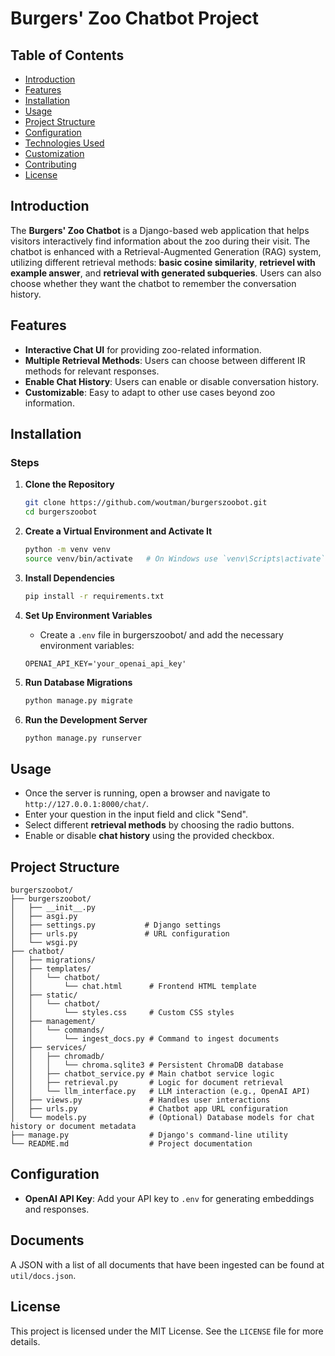 # Burgers' Zoo Chatbot Project

## Table of Contents
- [Introduction](#introduction)
- [Features](#features)
- [Installation](#installation)
- [Usage](#usage)
- [Project Structure](#project-structure)
- [Configuration](#configuration)
- [Technologies Used](#technologies-used)
- [Customization](#customization)
- [Contributing](#contributing)
- [License](#license)

## Introduction
The **Burgers' Zoo Chatbot** is a Django-based web application that helps visitors interactively find information about the zoo during their visit. The chatbot is enhanced with a Retrieval-Augmented Generation (RAG) system, utilizing different retrieval methods: **basic cosine similarity**, **retrievel with example answer**, and **retrieval with generated subqueries**. Users can also choose whether they want the chatbot to remember the conversation history.

## Features
- **Interactive Chat UI** for providing zoo-related information.
- **Multiple Retrieval Methods**: Users can choose between different IR methods for relevant responses.
- **Enable Chat History**: Users can enable or disable conversation history.
- **Customizable**: Easy to adapt to other use cases beyond zoo information.

## Installation

### Steps

1. **Clone the Repository**
   ```sh
   git clone https://github.com/woutman/burgerszoobot.git
   cd burgerszoobot
   ```

2. **Create a Virtual Environment and Activate It**
   ```sh
   python -m venv venv
   source venv/bin/activate   # On Windows use `venv\Scripts\activate`
   ```

3. **Install Dependencies**
   ```sh
   pip install -r requirements.txt
   ```

4. **Set Up Environment Variables**
   - Create a `.env` file in burgerszoobot/ and add the necessary environment variables:

   ```env
   OPENAI_API_KEY='your_openai_api_key'
   ```

5. **Run Database Migrations**
   ```sh
   python manage.py migrate
   ```

6. **Run the Development Server**
   ```sh
   python manage.py runserver
   ```

## Usage

- Once the server is running, open a browser and navigate to `http://127.0.0.1:8000/chat/`.
- Enter your question in the input field and click "Send".
- Select different **retrieval methods** by choosing the radio buttons.
- Enable or disable **chat history** using the provided checkbox.

## Project Structure

```
burgerszoobot/
├── burgerszoobot/
│   ├── __init__.py
│   ├── asgi.py 
│   ├── settings.py           # Django settings
│   ├── urls.py               # URL configuration
│   └── wsgi.py
├── chatbot/
│   ├── migrations/
│   ├── templates/
│   │   └── chatbot/
│   │       └── chat.html      # Frontend HTML template
│   ├── static/
│   │   └── chatbot/
│   │       └── styles.css     # Custom CSS styles
│   ├── management/
│   │   └── commands/
│   │       └── ingest_docs.py # Command to ingest documents
│   ├── services/
│   │   ├── chromadb/
│   │   │   └── chroma.sqlite3 # Persistent ChromaDB database
│   │   ├── chatbot_service.py # Main chatbot service logic
│   │   ├── retrieval.py       # Logic for document retrieval
│   │   └── llm_interface.py   # LLM interaction (e.g., OpenAI API)
│   ├── views.py               # Handles user interactions
│   ├── urls.py                # Chatbot app URL configuration
│   └── models.py              # (Optional) Database models for chat history or document metadata
├── manage.py                  # Django's command-line utility
└── README.md                  # Project documentation
```

## Configuration
- **OpenAI API Key**: Add your API key to `.env` for generating embeddings and responses.

## Documents
A JSON with a list of all documents that have been ingested can be found at `util/docs.json`.

## License

This project is licensed under the MIT License. See the `LICENSE` file for more details.
